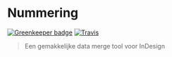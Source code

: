 # Nummering

[![Greenkeeper badge](https://badges.greenkeeper.io/maartenpaauw/nummering.svg?token=7fe72e851f47312f8c6963861d5cf25b000ee13180dda2def317aac1ed687eab&ts=1494959305804)](https://greenkeeper.io/)
[![Travis](https://img.shields.io/travis/rust-lang/rust.svg)](https://travis-ci.com/maartenpaauw/nummering.svg?token=gpJ3E5fs7AkPEudxjoD6)

> Een gemakkelijke data merge tool voor InDesign

